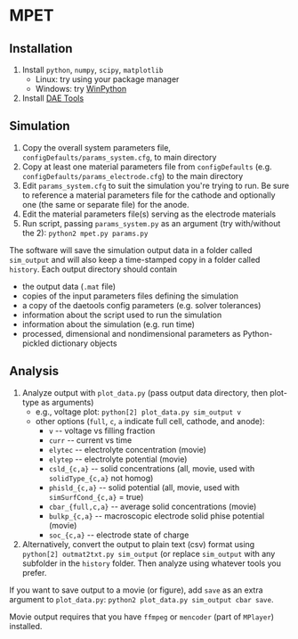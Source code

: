 # MPET

## Installation

1.  Install `python`, `numpy`, `scipy`, `matplotlib`
    - Linux: try using your package manager
    - Windows: try [WinPython](https://winpython.github.io)
2.  Install [DAE Tools](http://sourceforge.net/projects/daetools/files/1.4.0)

## Simulation

1. Copy the overall system parameters file,
   `configDefaults/params_system.cfg`, to main directory
2. Copy at least one material parameters file from `configDefaults`
   (e.g. `configDefaults/params_electrode.cfg`) to the main directory
3. Edit `params_system.cfg` to suit the simulation you're trying to run. Be
   sure to reference a material parameters file for the cathode and
   optionally one (the same or separate file) for the anode.
4. Edit the material parameters file(s) serving as the electrode
   materials
5. Run script, passing `params_system.py` as an argument (try with/without the 2):
   `python2 mpet.py params.py`

The software will save the simulation output data in a folder called
`sim_output` and will also keep a time-stamped copy in a folder called
`history`. Each output directory should contain
- the output data (`.mat` file)
- copies of the input parameters files defining the simulation
- a copy of the daetools config parameters (e.g. solver tolerances)
- information about the script used to run the simulation
- information about the simulation (e.g. run time)
- processed, dimensional and nondimensional parameters as
  Python-pickled dictionary objects

## Analysis

1.  Analyze output with `plot_data.py` (pass output data directory, then
    plot-type as arguments)
    - e.g., voltage plot: `python[2] plot_data.py sim_output v`
    - other options (`full`, `c`, `a` indicate full cell, cathode, and anode):
      - `v` -- voltage vs filling fraction
      - `curr` -- current vs time
      - `elytec` -- electrolyte concentration (movie)
      - `elytep` -- electrolyte potential (movie)
      - `csld_{c,a}` -- solid concentrations (all, movie, used with `solidType_{c,a}` not homog)
      - `phisld_{c,a}` -- solid potential (all, movie, used with `simSurfCond_{c,a}` = true)
      - `cbar_{full,c,a}` -- average solid concentrations (movie)
      - `bulkp_{c,a}` -- macroscopic electrode solid phise potential (movie)
      - `soc_{c,a}` -- electrode state of charge
2.  Alternatively, convert the output to plain text (csv) format using
    `python[2] outmat2txt.py sim_output` (or replace `sim_output` with
    any subfolder in the `history` folder. Then analyze using whatever
    tools you prefer.

If you want to save output to a movie (or figure), add `save` as an extra
argument to `plot_data.py`: `python2 plot_data.py sim_output cbar save`.

Movie output requires that you have `ffmpeg` or `mencoder` (part of
`MPlayer`) installed.
